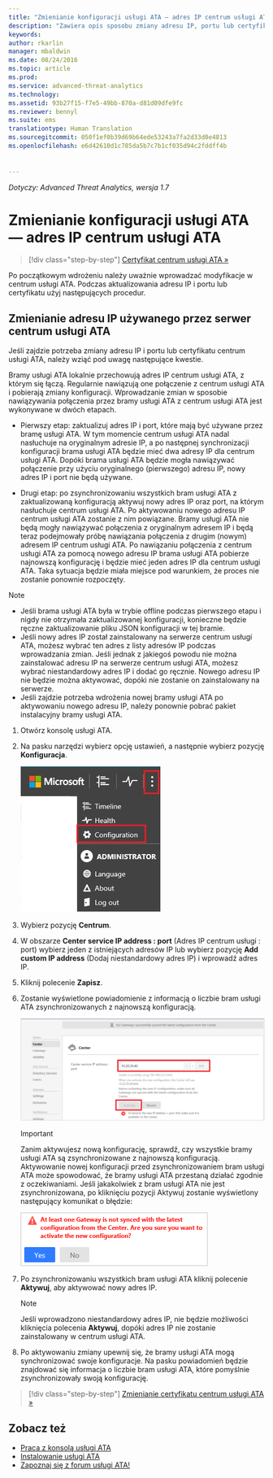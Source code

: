 ```yaml
---
title: "Zmienianie konfiguracji usługi ATA — adres IP centrum usługi ATA | Microsoft ATA"
description: "Zawiera opis sposobu zmiany adresu IP, portu lub certyfikatu centrum usługi ATA."
keywords: 
author: rkarlin
manager: mbaldwin
ms.date: 08/24/2016
ms.topic: article
ms.prod: 
ms.service: advanced-threat-analytics
ms.technology: 
ms.assetid: 93b27f15-f7e5-49bb-870a-d81d09dfe9fc
ms.reviewer: bennyl
ms.suite: ems
translationtype: Human Translation
ms.sourcegitcommit: 050f1ef0b39d69b64ede53243a7fa2d33d0e4813
ms.openlocfilehash: e6d42610d1c785da5b7c7b1cf035d94c2fddff4b


---
```


*Dotyczy: Advanced Threat Analytics, wersja 1.7*



# Zmienianie konfiguracji usługi ATA — adres IP centrum usługi ATA

>[!div class="step-by-step"]
[Certyfikat centrum usługi ATA »](modifying-ata-config-centercert.md)

Po początkowym wdrożeniu należy uważnie wprowadzać modyfikacje w centrum usługi ATA. Podczas aktualizowania adresu IP i portu lub certyfikatu użyj następujących procedur.

## Zmienianie adresu IP używanego przez serwer centrum usługi ATA
Jeśli zajdzie potrzeba zmiany adresu IP i portu lub certyfikatu centrum usługi ATA, należy wziąć pod uwagę następujące kwestie.

Bramy usługi ATA lokalnie przechowują adres IP centrum usługi ATA, z którym się łączą. Regularnie nawiązują one połączenie z centrum usługi ATA i pobierają zmiany konfiguracji. Wprowadzanie zmian w sposobie nawiązywania połączenia przez bramy usługi ATA z centrum usługi ATA jest wykonywane w dwóch etapach.

-   Pierwszy etap: zaktualizuj adres IP i port, które mają być używane przez bramę usługi ATA. W tym momencie centrum usługi ATA nadal nasłuchuje na oryginalnym adresie IP, a po następnej synchronizacji konfiguracji brama usługi ATA będzie mieć dwa adresy IP dla centrum usługi ATA. Dopóki brama usługi ATA będzie mogła nawiązywać połączenie przy użyciu oryginalnego (pierwszego) adresu IP, nowy adres IP i port nie będą używane.

-   Drugi etap: po zsynchronizowaniu wszystkich bram usługi ATA z zaktualizowaną konfiguracją aktywuj nowy adres IP oraz port, na którym nasłuchuje centrum usługi ATA. Po aktywowaniu nowego adresu IP centrum usługi ATA zostanie z nim powiązane. Bramy usługi ATA nie będą mogły nawiązywać połączenia z oryginalnym adresem IP i będą teraz podejmowały próbę nawiązania połączenia z drugim (nowym) adresem IP centrum usługi ATA. Po nawiązaniu połączenia z centrum usługi ATA za pomocą nowego adresu IP brama usługi ATA pobierze najnowszą konfigurację i będzie mieć jeden adres IP dla centrum usługi ATA. Taka sytuacja będzie miała miejsce pod warunkiem, że proces nie zostanie ponownie rozpoczęty.

> [!NOTE]
> -   Jeśli brama usługi ATA była w trybie offline podczas pierwszego etapu i nigdy nie otrzymała zaktualizowanej konfiguracji, konieczne będzie ręczne zaktualizowanie pliku JSON konfiguracji w tej bramie.
> -   Jeśli nowy adres IP został zainstalowany na serwerze centrum usługi ATA, możesz wybrać ten adres z listy adresów IP podczas wprowadzania zmian. Jeśli jednak z jakiegoś powodu nie można zainstalować adresu IP na serwerze centrum usługi ATA, możesz wybrać niestandardowy adres IP i dodać go ręcznie. Nowego adresu IP nie będzie można aktywować, dopóki nie zostanie on zainstalowany na serwerze.
> -   Jeśli zajdzie potrzeba wdrożenia nowej bramy usługi ATA po aktywowaniu nowego adresu IP, należy ponownie pobrać pakiet instalacyjny bramy usługi ATA.

1.  Otwórz konsolę usługi ATA.

2.  Na pasku narzędzi wybierz opcję ustawień, a następnie wybierz pozycję **Konfiguracja**.

    ![Ikona ustawień konfiguracji usługi ATA](media/ATA-config-icon.JPG)

3.  Wybierz pozycję **Centrum**.

4.  W obszarze **Center service IP address : port** (Adres IP centrum usługi : port) wybierz jeden z istniejących adresów IP lub wybierz pozycję **Add custom IP address** (Dodaj niestandardowy adres IP) i wprowadź adres IP.

5.  Kliknij polecenie **Zapisz**.

6.  Zostanie wyświetlone powiadomienie z informacją o liczbie bram usługi ATA zsynchronizowanych z najnowszą konfiguracją.

    ![Obraz przedstawiający zsynchronizowane bramy centrum usługi ATA](media/ATA-chge-IP-after-clicking-save.png)

    >[!IMPORTANT]
    >Zanim aktywujesz nową konfigurację, sprawdź, czy wszystkie bramy usługi ATA są zsynchronizowane z najnowszą konfiguracją. Aktywowanie nowej konfiguracji przed zsynchronizowaniem bram usługi ATA może spowodować, że bramy usługi ATA przestaną działać zgodnie z oczekiwaniami. Jeśli jakakolwiek z bram usługi ATA nie jest zsynchronizowana, po kliknięciu pozycji Aktywuj zostanie wyświetlony następujący komunikat o błędzie:
    >
    >    ![Błąd synchronizacji bramy usługi ATA](media/ataGW-not-synced.png)


7.  Po zsynchronizowaniu wszystkich bram usługi ATA kliknij polecenie **Aktywuj**, aby aktywować nowy adres IP.

    > [!NOTE]
    > Jeśli wprowadzono niestandardowy adres IP, nie będzie możliwości kliknięcia polecenia **Aktywuj**, dopóki adres IP nie zostanie zainstalowany w centrum usługi ATA.

8.  Po aktywowaniu zmiany upewnij się, że bramy usługi ATA mogą synchronizować swoje konfiguracje. Na pasku powiadomień będzie znajdować się informacja o liczbie bram usługi ATA, które pomyślnie zsynchronizowały swoją konfigurację.

>[!div class="step-by-step"]
[Zmienianie certyfikatu centrum usługi ATA »](modifying-ata-config-centercert.md)


## Zobacz też
- [Praca z konsolą usługi ATA](working-with-ata-console.md)
- [Instalowanie usługi ATA](install-ata.md)
- [Zapoznaj się z forum usługi ATA!](https://aka.ms/ata-forum)



<!--HONumber=Aug16_HO5-->


